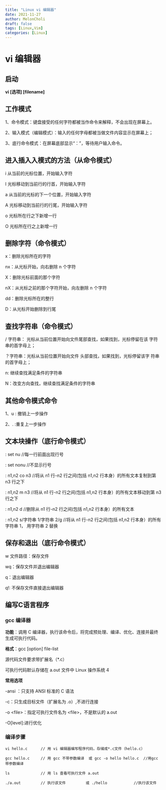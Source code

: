 ```yaml
---
title: "Linux vi 编辑器"
date: 2021-11-27
author: MelonCholi
draft: false
tags: [Linux,Vim]
categories: [Linux]
---
```


# vi 编辑器

## 启动

**vi [选项] [filename]** 

## 工作模式

1、命令模式：键盘接受的任何字符都被当作命令来解释，不会出现在屏幕上。 

2、输入模式（编辑模式）：输入的任何字母都被当做文件内容显示在屏幕上； 

3、底行命令模式：在屏幕底部显示“：”，等待用户输入命令。

## 进入插入入模式的方法（从命令模式） 

i 从当前的光标位置，开始输入字符 

I 光标移动到当前行的行首，开始输入字符

a 从当前的光标的下一个位置，开始输入字符 

A 光标移动到当前行的行尾，开始输入字符

o 光标所在行之下新增一行 

O 光标所在行之上新增一行

## 删除字符（命令模式）

x：删除光标所在的字符 

nx：从光标开始，向右删除 n 个字符 

X：删除光标前面的那个字符 

nX：从光标之前的那个字符开始，向左删除 n 个字符 

dd：删除光标所在的整行 

D：从光标开始删除到行尾 

## 查找字符串（命令模式）

/ 字符串： 光标从当前位置开始向文件尾部查找，如果找到，光标停留在该 字符串的首字母上； 

？字符串：光标从当前位置开始向文件 头部查找，如果找到，光标停留该字 符串的首字母上； 

n: 继续查找满足条件的字符串 

N：改变方向查找，继续查找满足条件的字符串

##  其他命令模式命令

1、u : 撤销上一步操作 

2、. :重复上一步操作

##  文本块操作（底行命令模式）

: set nu //每一行前面出现行号 

: set nonu //不显示行号 

: n1,n2 co n3 //将从 n1 行-n2 行之间(包括 n1,n2 行本身）的所有文本复制到第 n3 行之下 

: n1,n2 m n3 //将从 n1 行-n2 行之间(包括 n1,n2 行本身）的所有文本移动到第 n3 行之下 

: n1,n2 d //删除从 n1 行-n2 行之间(包括 n1,n2 行本身）的所有文本 

: n1,n2 s/字符串 1/字符串 2/g //将从 n1 行-n2 行之间(包括 n1,n2 行本身）的所有字符串 1， 用字符串 2 替换

##  保存和退出（底行命令模式）

w 文件路径：保存文件 

wq：保存文件并退出编辑器

q：退出编辑器 

q!: 不保存文件直接退出编辑器

 ## 编写C语言程序

### gcc 编译器 

**功能**：调用 C 编译器，执行该命令后，将完成预处理、编译、优化、连接并最终生成可执行代码。 

**格式**：gcc [option] file-list 

源代码文件要求带扩展名（*.c） 

可执行代码默认存储在 a.out 文件中 Linux 操作系统 4 

**常用选项** 

-ansi ：只支持 ANSI 标准的 C 语法 

-c：只生成目标文件（扩展名为 .o）,不进行连接 

-o \<file\>：指定可执行文件名为 \<file\>，不是默认的 a.out 

-O[level]:进行优化

### 编译步骤

```shell
vi hello.c      // 用 vi 编辑器编写程序代码，存储成*.c文件（hello.c） 

gcc hello.c     // 用 gcc 不带参数编译  或 gcc -o hello hello.c  //用gcc带参数编译

ls            	// 用 ls 查看可执行文件 a.out 

./a.out         // 执行该文件         或 ./hello            //执行该文件
```

